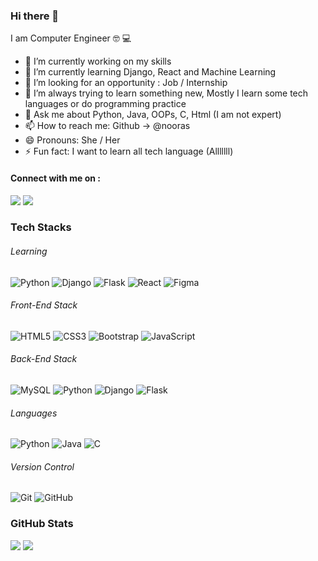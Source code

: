 ### Hi there 👋

I am Computer Engineer 🤓 💻

- 🔭 I’m currently working on my skills
- 🌱 I’m currently learning Django, React and Machine Learning
- 👯 I’m looking for an opportunity : Job / Internship
- 🤔 I’m always trying to learn something new, Mostly I learn some tech languages or do programming practice
- 💬 Ask me about Python, Java, OOPs, C, Html (I am not expert)
- 📫 How to reach me: Github -> @nooras
- 😄 Pronouns: She / Her
- ⚡ Fun fact: I want to learn all tech language (Alllllll) 

#### Connect with me on :
[<img src="https://img.shields.io/badge/linkedin-%230077B5.svg?&style=for-the-badge&logo=linkedin&logoColor=white" />](https://www.linkedin.com/in/nooras-fatima-ansari-2542b3171) 
[<img src ="https://img.shields.io/badge/Email-Here-%23E4405F.svg?&style=for-the-badge&logo=&logoColor=white%22">](mailto:anoorasfatima@gmail.com)

### Tech Stacks

###### Learning
![Python](https://img.shields.io/badge/-python-black?style=flat-square&logo=python)
![Django](https://img.shields.io/badge/-django-black?style=flat-square&logo=django)
![Flask](https://img.shields.io/badge/-flask-black?style=flat-square&logo=flask)
![React](https://img.shields.io/badge/-React-black?style=flat-square&logo=react)
![Figma](https://img.shields.io/badge/figma-black?style=flat-square&logo=figma)


###### Front-End Stack
![HTML5](https://img.shields.io/badge/-HTML5-E34F26?style=flat-square&logo=html5&logoColor=white)
![CSS3](https://img.shields.io/badge/-CSS3-1572B6?style=flat-square&logo=css3)
![Bootstrap](https://img.shields.io/badge/-Bootstrap-563D7C?style=flat-square&logo=bootstrap)
![JavaScript](https://img.shields.io/badge/-JavaScript-black?style=flat-square&logo=javascript)

###### Back-End Stack
![MySQL](https://img.shields.io/badge/-MySQL-black?style=flat-square&logo=mysql)
![Python](https://img.shields.io/badge/-python-black?style=flat-square&logo=python)
![Django](https://img.shields.io/badge/-django-black?style=flat-square&logo=django)
![Flask](https://img.shields.io/badge/-flask-black?style=flat-square&logo=flask)

###### Languages
![Python](https://img.shields.io/badge/-Python-black?style=flat-square&logo=Python)
![Java](https://img.shields.io/badge/-java-E34A86?style=flat-square&logo=java)
![C](https://img.shields.io/badge/-C-00599C?style=flat-square&logo=c)

###### Version Control
![Git](https://img.shields.io/badge/-Git-black?style=flat-square&logo=git)
![GitHub](https://img.shields.io/badge/-GitHub-181717?style=flat-square&logo=github)

### GitHub Stats
<p>
    <img src="https://github-readme-stats.vercel.app/api?username=nooras&show_icons=true&theme=light&line_height=40">
    <img src="https://github-readme-stats.vercel.app/api/top-langs/?username=nooras&theme=light">
</p>
